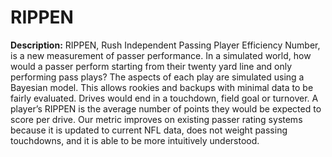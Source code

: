 # RIPPEN
**Description:**
RIPPEN, Rush Independent Passing Player Efficiency Number, is a new measurement of passer performance. In a simulated world, how would a passer perform starting from their twenty yard line and only performing pass plays? The aspects of each play are simulated using a Bayesian model. This allows rookies and backups with minimal data to be fairly evaluated. Drives would end in a touchdown, field goal or turnover. A player’s RIPPEN is the average number of points they would be expected to score per drive. Our metric improves on existing passer rating systems because it is updated to current NFL data, does not weight passing touchdowns, and it is able to be more intuitively understood.
